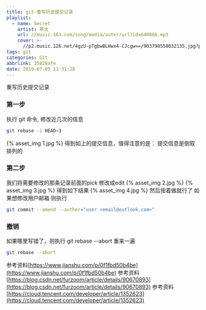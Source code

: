 ```yaml
---
title: git-重写历史提交记录
playlist:
  - name: Secret
    artist: 茶太
    url: //music.163.com/song/media/outer/url?id=640866.mp3
    cover: >-
      //p2.music.126.net/4gzU-pTgbwBLHwx4-CJcgw==/903798558032135.jpg?param=90y90
tags: git
categories: Git
abbrlink: 35828afe
date: 2019-07-05 11:31:28
---
```


重写历史提交记录

<!-- more -->

### 第一步
执行 git 命令, 修改近几次的信息
```bash
git rebase -i HEAD~3
```
{% asset_img 1.jpg %}
得到如上的提交信息，值得注意的是： 提交信息是倒叙排列的

### 第二步
我们将需要修改的那条记录前面的pick 修改成edit
{% asset_img 2.jpg %}
{% asset_img 3.jpg %}
得到如下结果
{% asset_img 4.jpg %}
然后按着做就行了
如果想修改用户邮箱
则执行
```bash
git commit --amend --author="user <email@outlook.com>"
```
### 撤销
如果哪里写错了，则执行 git rebase --abort 重来一遍
```bash
git rebase --abort
```

参考资料[https://www.jianshu.com/p/0f1fbd50b4be](https://www.jianshu.com/p/0f1fbd50b4be)
参考资料[https://blog.csdn.net/furzoom/article/details/90670893](https://blog.csdn.net/furzoom/article/details/90670893)
参考资料[https://cloud.tencent.com/developer/article/1352623](https://cloud.tencent.com/developer/article/1352623)
